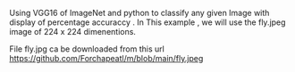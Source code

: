 Using VGG16 of ImageNet and python to classify any given Image with display of percentage accuraccy .
In This example , we will use the fly.jpeg image of 224 x 224  dimenentions.

File fly.jpg ca be downloaded from this url  https://github.com/Forchapeatl/m/blob/main/fly.jpeg
